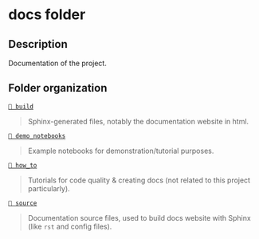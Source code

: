# docs folder

## Description

Documentation of the project.

## Folder organization

[`📂 build`](build)
> Sphinx-generated files, notably the documentation website in html.

[`📂 demo_notebooks`](demo_notebooks)
> Example notebooks for demonstration/tutorial purposes.

[`📂 how_to`](how_to)
> Tutorials for code quality & creating docs (not related to this project particularly).

[`📂 source`](source)
> Documentation source files, used to build docs website with Sphinx (like `rst` and config files).
